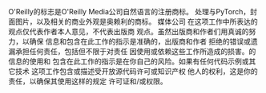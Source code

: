 O'Reilly的标志是O'Reilly Media公司自然语言的注册商标。
处理与PyTorch，封面图片，以及相关的商业外观是奥赖利的商标。
媒体公司
在这项工作中所表达的观点仅代表作者本人意见，不代表出版商
观点。虽然出版商和作者们用真诚的努力，以确保
信息和包含在此工作的指示是准确的，出版商和作者
拒绝的错误或遗漏承担任何责任，包括但不限于对责任
因使用或依赖这些工作所造成的损害。的信息的使用和
包含在此工作的指示是在你自己的风险。如果有任何代码示例或其它技术
这项工作包含或描述受开放源代码许可或知识产权
他人的权利，这是你的责任，以确保其使用这样的规定
许可证和/或权限。
